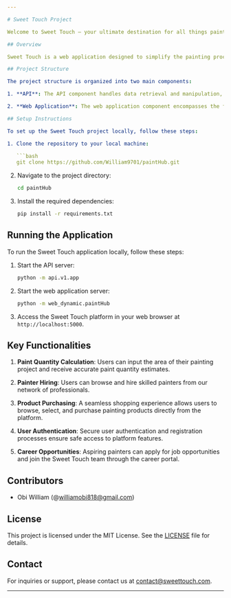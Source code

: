 ```yaml
---

# Sweet Touch Project

Welcome to Sweet Touch – your ultimate destination for all things painting-related! Whether you're a DIY enthusiast, a professional painter, or someone in need of expert assistance, Sweet Touch has you covered. This README provides an overview of the project structure, setup instructions, and key functionalities.

## Overview

Sweet Touch is a web application designed to simplify the painting process for users. From calculating paint quantities to hiring skilled painters, our platform offers a comprehensive suite of tools and services to meet your needs. Built using Python, Flask, and JavaScript, Sweet Touch combines intuitive design with powerful functionality to deliver an exceptional user experience.

## Project Structure

The project structure is organized into two main components:

1. **API**: The API component handles data retrieval and manipulation, serving as the backend for the Sweet Touch platform. It is located in the `api` directory.

2. **Web Application**: The web application component encompasses the frontend user interface and interactive features. It is located in the `web_dynamic` directory.

## Setup Instructions

To set up the Sweet Touch project locally, follow these steps:

1. Clone the repository to your local machine:

   ```bash
   git clone https://github.com/William9701/paintHub.git
   ```

2. Navigate to the project directory:

   ```bash
   cd paintHub
   ```

3. Install the required dependencies:

   ```bash
   pip install -r requirements.txt
   ```

## Running the Application

To run the Sweet Touch application locally, follow these steps:

1. Start the API server:

   ```bash
   python -m api.v1.app
   ```

2. Start the web application server:

   ```bash
   python -m web_dynamic.paintHub
   ```

3. Access the Sweet Touch platform in your web browser at `http://localhost:5000`.

## Key Functionalities

1. **Paint Quantity Calculation**: Users can input the area of their painting project and receive accurate paint quantity estimates.

2. **Painter Hiring**: Users can browse and hire skilled painters from our network of professionals.

3. **Product Purchasing**: A seamless shopping experience allows users to browse, select, and purchase painting products directly from the platform.

4. **User Authentication**: Secure user authentication and registration processes ensure safe access to platform features.

5. **Career Opportunities**: Aspiring painters can apply for job opportunities and join the Sweet Touch team through the career portal.

## Contributors

- Obi William (@williamobi818@gmail.com)


## License

This project is licensed under the MIT License. See the [LICENSE](LICENSE) file for details.

## Contact

For inquiries or support, please contact us at contact@sweettouch.com.

---
```

